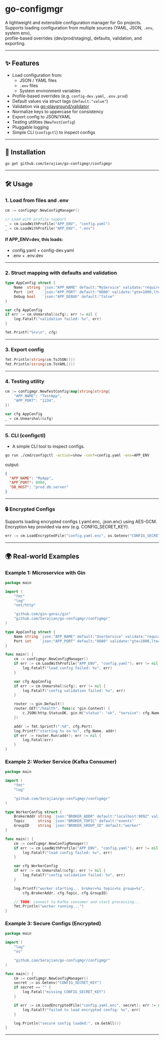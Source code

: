 # go-configmgr

A lightweight and extensible configuration manager for Go projects.  
Supports loading configuration from multiple sources (YAML, JSON, `.env`, system env),  
profile-based overrides (dev/prod/staging), defaults, validation, and exporting.

---

## ✨ Features
- Load configuration from:
    - JSON / YAML files
    - `.env` files
    - System environment variables
- Profile-based overrides (e.g. `config-dev.yaml`, `.env.prod`)
- Default values via struct tags (`default:"value"`)
- Validation via [go-playground/validator](https://github.com/go-playground/validator)
- Normalize keys to uppercase for consistency
- Export config to JSON/YAML
- Testing utilities (`NewTestConfig`)
- Pluggable logging
- Simple CLI (`configctl`) to inspect configs

---

## 🚀 Installation

```bash
go get github.com/Serajian/go-configmgr/configmgr
```
---

## 🛠 Usage

### 1. Load from files and .env

```go
cm := configmgr.NewConfigManager()

// Load with profile support
_ = cm.LoadWithProfile("APP_ENV", "config.yaml")
_ = cm.LoadWithProfile("APP_ENV", ".env")
```
#### If APP_ENV=dev, this loads:

* config.yaml + config-dev.yaml
* .env + .env.dev
---
### 2. Struct mapping with defaults and validation
```go
type AppConfig struct {
    Name  string `json:"APP_NAME" default:"MyService" validate:"required"`
    Port  int    `json:"APP_PORT" default:"8080" validate:"gte=1000,lte=9999"`
    Debug bool   `json:"APP_DEBUG" default:"false"`
}

var cfg AppConfig
if err := cm.Unmarshal(&cfg); err != nil {
    log.Fatalf("validation failed: %v", err)
}

fmt.Printf("%+v\n", cfg)
```
---
### 3. Export config
```go
fmt.Println(string(cm.ToJSON()))
fmt.Println(string(cm.ToYAML()))
```
---
### 4. Testing utility
```go
cm := configmgr.NewTestConfig(map[string]string{
    "APP_NAME": "TestApp",
    "APP_PORT": "1234",
})

var cfg AppConfig
_ = cm.Unmarshal(&cfg)
```
---
### 5. CLI (configctl)
* A simple CLI tool to inspect configs.
```bash
go run ./cmd/configctl -action=show -conf=config.yaml -env=APP_ENV
```
output:
```json
{
  "APP_NAME": "MyApp",
  "APP_PORT": 8080,
  "DB_HOST": "prod.db.server"
}
```
---

### 🔒 Encrypted Configs
Supports loading encrypted configs (.yaml.enc, .json.enc) using AES-GCM.
Encryption key provided via env (e.g. CONFIG_SECRET_KEY).
```go
err := cm.LoadEncryptedFile("config.yaml.enc", os.Getenv("CONFIG_SECRET_KEY"))
```
---

## 🌍 Real-world Examples
### Example 1: Microservice with Gin

```go
package main

import (
	"fmt"
	"log"
	"net/http"

	"github.com/gin-gonic/gin"
	"github.com/Serajian/go-configmgr/configmgr"
)

type AppConfig struct {
	Name string `json:"APP_NAME" default:"UserService" validate:"required"`
	Port int    `json:"APP_PORT" default:"8080" validate:"gte=1000,lte=9999"`
}

func main() {
	cm := configmgr.NewConfigManager()
	if err := cm.LoadWithProfile("APP_ENV", "config.yaml"); err != nil {
		log.Fatalf("load config failed: %v", err)
	}

	var cfg AppConfig
	if err := cm.Unmarshal(&cfg); err != nil {
		log.Fatalf("config validation failed: %v", err)
	}

	router := gin.Default()
	router.GET("/health", func(c *gin.Context) {
		c.JSON(http.StatusOK, gin.H{"status": "ok", "service": cfg.Name})
	})

	addr := fmt.Sprintf(":%d", cfg.Port)
	log.Printf("starting %s on %s", cfg.Name, addr)
	if err := router.Run(addr); err != nil {
		log.Fatal(err)
	}
}

```
### Example 2: Worker Service (Kafka Consumer)

```go
package main

import (
	"fmt"
	"log"

	"github.com/Serajian/go-configmgr/configmgr"
)

type WorkerConfig struct {
	BrokerAddr string `json:"BROKER_ADDR" default:"localhost:9092" validate:"required"`
	Topic      string `json:"BROKER_TOPIC" default:"events"`
	GroupID    string `json:"BROKER_GROUP_ID" default:"worker"`
}

func main() {
	cm := configmgr.NewConfigManager()
	if err := cm.LoadWithProfile("APP_ENV", "config.yaml"); err != nil {
		log.Fatalf("load config failed: %v", err)
	}

	var cfg WorkerConfig
	if err := cm.Unmarshal(&cfg); err != nil {
		log.Fatalf("config validation failed: %v", err)
	}

	log.Printf("worker starting... broker=%s topic=%s group=%s",
		cfg.BrokerAddr, cfg.Topic, cfg.GroupID)

	// TODO: connect to Kafka consumer and start processing...
	fmt.Println("worker running...")
}

```
### Example 3: Secure Configs (Encrypted)

```go
package main

import (
	"log"
	"os"

	"github.com/Serajian/go-configmgr/configmgr"
)

func main() {
	cm := configmgr.NewConfigManager()
	secret := os.Getenv("CONFIG_SECRET_KEY")
	if secret == "" {
		log.Fatal("missing CONFIG_SECRET_KEY")
	}

	if err := cm.LoadEncryptedFile("config.yaml.enc", secret); err != nil {
		log.Fatalf("failed to load encrypted config: %v", err)
	}

	log.Println("secure config loaded:", cm.GetAll())
}

```
---






